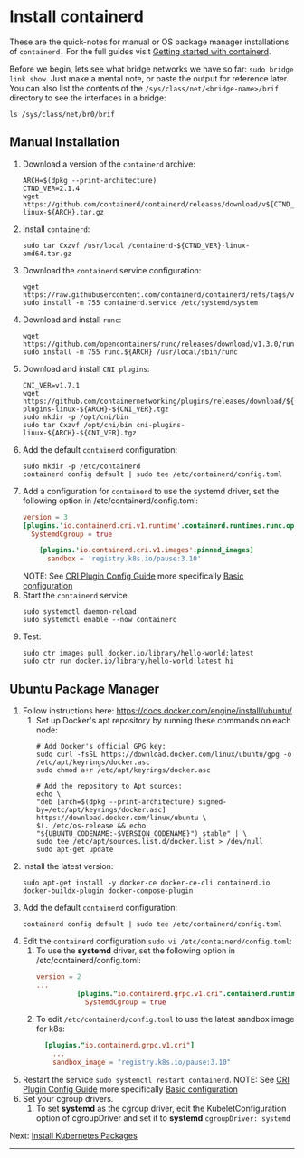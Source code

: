 # Install containerd

These are the quick-notes for manual or OS package manager installations of
`containerd.` For the full guides visit [Getting started with containerd].

Before we begin, lets see what bridge networks we have so far:
`sudo bridge link show`. Just make a mental note, or paste the output for
reference later.
You can also list the contents of the `/sys/class/net/<bridge-name>/brif`
directory to see the interfaces in a bridge:
```shell
ls /sys/class/net/br0/brif
```

## Manual Installation

1. Download a version of the `containerd` archive:
   ```shell
   ARCH=$(dpkg --print-architecture)
   CTND_VER=2.1.4
   wget https://github.com/containerd/containerd/releases/download/v${CTND_VER}/containerd-${CTND_VER}-linux-${ARCH}.tar.gz
   ```
2. Install `containerd`:
   ```shell
   sudo tar Cxzvf /usr/local /containerd-${CTND_VER}-linux-amd64.tar.gz
   ```
3. Download the `containerd` service configuration:
   ```shell
   wget https://raw.githubusercontent.com/containerd/containerd/refs/tags/v${CTND_VER}/containerd.service
   sudo install -m 755 containerd.service /etc/systemd/system
   ```
4. Download and install `runc`:
   ```shell
   wget https://github.com/opencontainers/runc/releases/download/v1.3.0/runc.${ARCH}
   sudo install -m 755 runc.${ARCH} /usr/local/sbin/runc
   ```
5. Download and install `CNI plugins`:
   ```shell
   CNI_VER=v1.7.1
   wget https://github.com/containernetworking/plugins/releases/download/${CNI_VER}/cni-plugins-linux-${ARCH}-${CNI_VER}.tgz
   sudo mkdir -p /opt/cni/bin
   sudo tar Cxzvf /opt/cni/bin cni-plugins-linux-${ARCH}-${CNI_VER}.tgz
   ```
6. Add the default `containerd` configuration:
   ```shell
   sudo mkdir -p /etc/containerd
   containerd config default | sudo tee /etc/containerd/config.toml
   ```
7. Add a configuration for `containerd` to use the systemd driver, set the following option
   in /etc/containerd/config.toml:
   ```toml
   version = 3
   [plugins.'io.containerd.cri.v1.runtime'.containerd.runtimes.runc.options]
     SystemdCgroup = true
   ```
   ```toml
       [plugins.'io.containerd.cri.v1.images'.pinned_images]
         sandbox = 'registry.k8s.io/pause:3.10'
   ```
   NOTE: See [CRI Plugin Config Guide] more specifically [Basic configuration]
8. Start the `containerd` service.
   ```shell
   sudo systemctl daemon-reload
   sudo systemctl enable --now containerd
   ```
9. Test:
   ```shell
   sudo ctr images pull docker.io/library/hello-world:latest
   sudo ctr run docker.io/library/hello-world:latest hi
   ```

## Ubuntu Package Manager

1. Follow instructions here: https://docs.docker.com/engine/install/ubuntu/
   1. Set up Docker's apt repository by running these commands on each node:
      ```shell
      # Add Docker's official GPG key:
      sudo curl -fsSL https://download.docker.com/linux/ubuntu/gpg -o /etc/apt/keyrings/docker.asc
      sudo chmod a+r /etc/apt/keyrings/docker.asc

      # Add the repository to Apt sources:
      echo \
      "deb [arch=$(dpkg --print-architecture) signed-by=/etc/apt/keyrings/docker.asc] https://download.docker.com/linux/ubuntu \
      $(. /etc/os-release && echo "${UBUNTU_CODENAME:-$VERSION_CODENAME}") stable" | \
      sudo tee /etc/apt/sources.list.d/docker.list > /dev/null
      sudo apt-get update
      ```
2. Install the latest version:
   ```shell
   sudo apt-get install -y docker-ce docker-ce-cli containerd.io docker-buildx-plugin docker-compose-plugin
   ```
3. Add the default `containerd` configuration:
   ```shell
   containerd config default | sudo tee /etc/containerd/config.toml
   ```
4. Edit the `containerd` configuration `sudo vi /etc/containerd/config.toml`:
   1. To use the **systemd** driver, set the following option
      in /etc/containerd/config.toml:
      ```toml
      version = 2
      ...
                [plugins."io.containerd.grpc.v1.cri".containerd.runtimes.runc.options]
                  SystemdCgroup = true
      ```
   2. To edit `/etc/containerd/config.toml` to use the latest sandbox image for
      k8s:
      ```toml
        [plugins."io.containerd.grpc.v1.cri"]
          ...
          sandbox_image = "registry.k8s.io/pause:3.10"
      ```
5. Restart the service `sudo systemctl restart containerd`.
   NOTE: See [CRI Plugin Config Guide] more specifically [Basic configuration]
6. Set your cgroup drivers.
   1. To set **systemd** as the cgroup driver, edit the KubeletConfiguration option
      of cgroupDriver and set it to **systemd** `cgroupDriver: systemd`

Next: [Install Kubernetes Packages]

---

[Getting started with containerd]: https://github.com/containerd/containerd/blob/main/docs/getting-started.md
[Ubuntu apt-get]: https://docs.docker.com/engine/install/ubuntu/
[CRI Plugin Config Guide]: https://github.com/containerd/containerd/blob/main/docs/cri/config.md
[Basic configuration]: https://github.com/containerd/containerd/blob/main/docs/cri/config.md#basic-configuration
[Install cri-tools]: https://github.com/kubernetes-sigs/cri-tools/blob/master/docs/crictl.md
[Install Kubernetes Packages]: /kubernetes/3.1-install-kubernetes-packages.md
